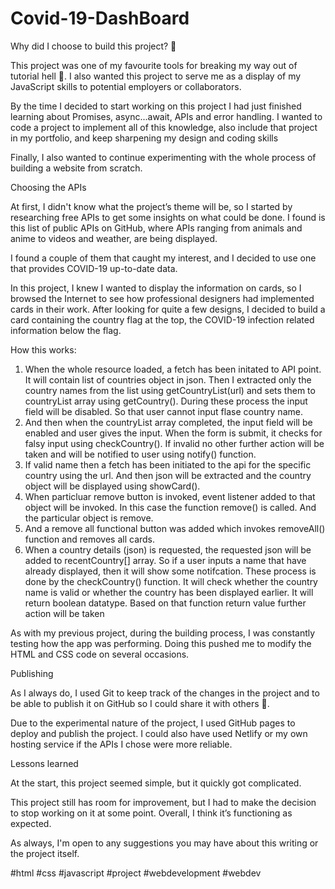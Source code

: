 # Covid-19-DashBoard

Why did I choose to build this project? 🤔

This project was one of my favourite tools for breaking my way out of tutorial hell 👹. I also wanted this project to serve me as a display of my JavaScript skills to potential employers or collaborators.

By the time I decided to start working on this project I had just finished learning about Promises, async...await, APIs and error handling. I wanted to code a project to implement all of this knowledge, also include that project in my portfolio, and keep sharpening my design and coding skills

Finally, I also wanted to continue experimenting with the whole process of building a website from scratch.

Choosing the APIs

At first, I didn't know what the project’s theme will be, so I started by researching free APIs to get some insights on what could be done. I found is this list of public APIs on GitHub, where APIs ranging from animals and anime to videos and weather, are being displayed.

I found a couple of them that caught my interest, and I decided to use one that provides COVID-19 up-to-date data.

In this project, I knew I wanted to display the information on cards, so I browsed the Internet to see how professional designers had implemented cards in their work. After looking for quite a few designs, I decided to build a card containing the country flag at the top, the COVID-19 infection related information below the flag.

How this works:

1. When the whole resource loaded, a fetch has been initated to API point. It will contain list of countries object in json. Then I extracted only the country names from the list using getCountryList(url) and sets them to countryList array using getCountry(). During these process the input field will be disabled. So that user cannot input flase country name.
2. And then when the countryList array completed, the input field will be enabled and user gives the input. When the form is submit, it
   checks for falsy input using checkCountry(). If invalid no other further action will be taken and will be notified to user using notify() function.
3. If valid name then a fetch has been initiated to the api for the specific country using the url. And then json will be extracted and the country object will be displayed using showCard().
4. When particluar remove button is invoked, event listener added to that object will be invoked. In this case the function remove() is called. And the particular object is remove.
5. And a remove all functional button was added which invokes removeAll() function and removes all cards.
6. When a country details (json) is requested, the requested json will be added to recentCountry[] array. So if a user inputs a name that have already displayed, then it will show some notifcation. These process is done by the checkCountry() function. It will check whether the country name is valid or whether the country has been displayed earlier. It will return boolean datatype. Based on that function return value further action will be taken

As with my previous project, during the building process, I was constantly testing how the app was performing. Doing this pushed me to modify the HTML and CSS code on several occasions.

Publishing

As I always do, I used Git to keep track of the changes in the project and to be able to publish it on GitHub so I could share it with others 🕺.

Due to the experimental nature of the project, I used GitHub pages to deploy and publish the project. I could also have used Netlify or my own hosting service if the APIs I chose were more reliable.

Lessons learned

At the start, this project seemed simple, but it quickly got complicated.

This project still has room for improvement, but I had to make the decision to stop working on it at some point. Overall, I think it’s functioning as expected.

As always, I'm open to any suggestions you may have about this writing or the project itself.

#html #css #javascript #project #webdevelopment #webdev
